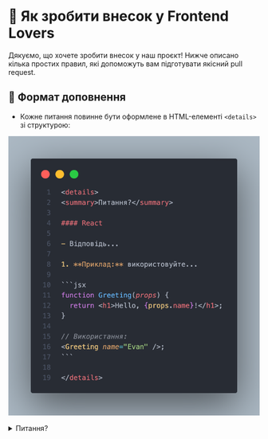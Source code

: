 # 🧠 Як зробити внесок у Frontend Lovers

Дякуємо, що хочете зробити внесок у наш проєкт! Нижче описано кілька простих правил, які допоможуть вам підготувати якісний pull request.

## 🔧 Формат доповнення

- Кожне питання повинне бути оформлене в HTML-елементі `<details>` зі структурою:

![Code](../assets/code.png)

<details>
<summary>Питання?</summary>

#### React

- Відповідь...

1. **Приклад:** використовуйте...

```jsx
function Greeting(props) {
  return <h1>Hello, {props.name}!</h1>;
}

// Використання:
<Greeting name="Evan" />;
```

</details>
